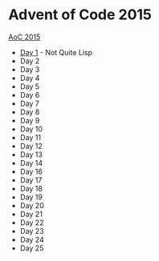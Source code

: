 # Advent of Code 2015

[AoC 2015](https://adventofcode.com/2015/)

- [Day 1](src/bin/y15d01.rs) - Not Quite Lisp
- Day 2
- Day 3
- Day 4
- Day 5
- Day 6
- Day 7
- Day 8
- Day 9
- Day 10
- Day 11
- Day 12
- Day 13
- Day 14
- Day 16
- Day 17
- Day 18
- Day 19
- Day 20
- Day 21
- Day 22
- Day 23
- Day 24
- Day 25